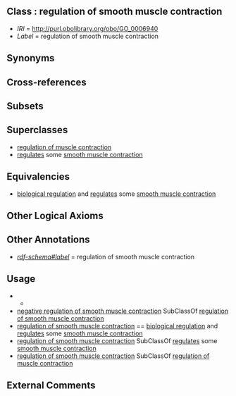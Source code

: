
## Class : regulation of smooth muscle contraction

 * *IRI* = http://purl.obolibrary.org/obo/GO_0006940
 * *Label* = regulation of smooth muscle contraction

## Synonyms


## Cross-references


## Subsets


## Superclasses

 * [regulation of muscle contraction](../../GO/37/GO_0006937.md)
 * [regulates](../../RO/11/RO_0002211.md) some [smooth muscle contraction](../../GO/39/GO_0006939.md)

## Equivalencies

 * [biological regulation](../../GO/07/GO_0065007.md) and [regulates](../../RO/11/RO_0002211.md) some [smooth muscle contraction](../../GO/39/GO_0006939.md)

## Other Logical Axioms


## Other Annotations

 * *[rdf-schema#label](../../el/rdf-schema#label.md)* = regulation of smooth muscle contraction

## Usage

 * -
 * [negative regulation of smooth muscle contraction](../../GO/86/GO_0045986.md) SubClassOf [regulation of smooth muscle contraction](../../GO/40/GO_0006940.md)
 * [regulation of smooth muscle contraction](../../GO/40/GO_0006940.md) == [biological regulation](../../GO/07/GO_0065007.md) and [regulates](../../RO/11/RO_0002211.md) some [smooth muscle contraction](../../GO/39/GO_0006939.md)
 * [regulation of smooth muscle contraction](../../GO/40/GO_0006940.md) SubClassOf [regulates](../../RO/11/RO_0002211.md) some [smooth muscle contraction](../../GO/39/GO_0006939.md)
 * [regulation of smooth muscle contraction](../../GO/40/GO_0006940.md) SubClassOf [regulation of muscle contraction](../../GO/37/GO_0006937.md)

## External Comments

